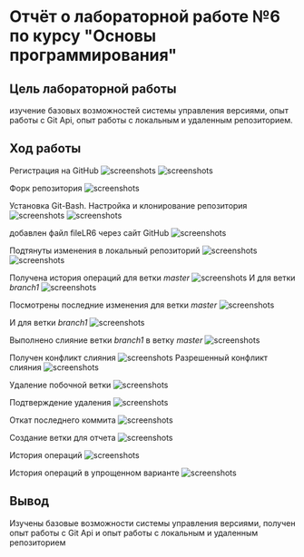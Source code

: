 # Отчёт о лабораторной работе №6 по курсу "Основы программирования"
## Цель лабораторной работы
изучение базовых возможностей системы управления версиями, опыт работы с Git Api, опыт работы с локальным и удаленным репозиторием. 

## Ход работы
Регистрация на GitHub
![screenshots](screenshots/1.jpg)
![screenshots](screenshots/2.jpg)

Форк репозитория
![screenshots](screenshots/3.jpg)

Установка Git-Bash. Настройка и клонирование репозитория
![screenshots](screenshots/4.jpg)
![screenshots](screenshots/5.jpg)

добавлен файл fileLR6 через сайт GitHub
![screenshots](screenshots/6.jpg)

Подтянуты изменения в локальный репозиторий
![screenshots](screenshots/7.jpg)
![screenshots](screenshots/8.jpg)

Получена история операций для ветки *master* 
![screenshots](screenshots/9.jpg)
И для ветки *branch1*
![screenshots](screenshots/10.jpg)


Посмотрены последние изменения для ветки *master* 
![screenshots](screenshots/11.jpg)

И для ветки *branch1*
![screenshots](screenshots/12.jpg)


Выполнено слияние ветки *branch1* в ветку *master* 
![screenshots](screenshots/13.jpg)

Получен конфликт слияния
![screenshots](screenshots/14.jpg)
Разрешенный конфликт слияния
![screenshots](screenshots/15.jpg)

Удаление побочной ветки
![screenshots](screenshots/21.jpg)



Подтверждение удаления
![screenshots](screenshots/22.jpg)




Откат последнего коммита
![screenshots](screenshots/17.jpg)


Создание ветки для отчета
![screenshots](screenshots/18.jpg)


История операций
![screenshots](screenshots/19.jpg)


История операций в упрощенном варианте
![screenshots](screenshots/20.jpg)
## Вывод
Изучены базовые возможности системы управления версиями, получен опыт работы с Git Api и опыт работы с локальным и удаленным репозиторием
